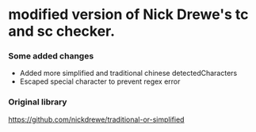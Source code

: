 # modified version of Nick Drewe's tc and sc checker.

### Some added changes
* Added more simplified and traditional chinese detectedCharacters
* Escaped special character to prevent regex error

### Original library
https://github.com/nickdrewe/traditional-or-simplified
